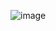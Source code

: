 ![image](https://user-images.githubusercontent.com/75537883/191065546-203eb354-0064-4597-8442-63038ceef1ad.png)

